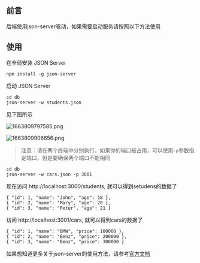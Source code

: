 ## 前言
后端使用json-server驱动，如果需要启动服务请按照以下方法使用
## 使用
在全局安装 JSON Server

```
npm install -g json-server
```

启动 JSON Server

```
cd db
json-server -w students.json
```

见下图所示

![1663809797585.png](https://a.xuewuzhibu.cn/1/632bb91135c74-1.png)

![1663809906656.png](https://a.xuewuzhibu.cn/1/632bb977dc3d6-1.png)

> 注意：请在两个终端中分别执行，如果你的端口被占用，可以使用`-p`参数指定端口，但是要确保两个端口不能相同

```
cd db
json-server -w cars.json -p 3001
```

现在访问 http://localhost:3000/students, 就可以得到setudens的数据了

```
{ "id": 1, "name": "John", "age": 18 },
{ "id": 2, "name": "Mary", "age": 20 },
{ "id": 3, "name": "Peter", "age": 21 }
```
访问 http://localhost:3001/cars, 就可以得到cars的数据了

```
{ "id": 1, "name": "BMW", "price": 100000 },
{ "id": 2, "name": "Benz", "price": 200000 },
{ "id": 3, "name": "Benz", "price": 300000 }
```

如果想知道更多关于json-server的使用方法，请参考[官方文档](https://github.com/typicode/json-server)